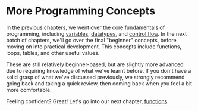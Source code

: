 # More Programming Concepts

In the previous chapters, we went over the core fundamentals of programming, including [variables](chapter_11_Variables.md), [datatypes](chapter_12_Datatypes.md), and [control flow](chapter_13_Control_Flow.md). In the next batch of chapters, we'll go over the final "beginner" concepts, before moving on into practical development. This concepts include functions, loops, tables, and other useful values. 

These are still relatively beginner-based, but are slightly more advanced due to requiring knowledge of what we've learnt before. If you don't have a solid grasp of what we've discussed previously, we strongly recommend going back and taking a quick review, then coming back when you feel a bit more comfortable.

Feeling confident? Great! Let's go into our next chapter, [functions](./chapter_21-Functions.md).